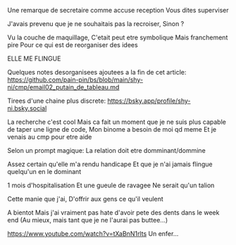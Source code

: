 Une remarque de secretaire comme accuse reception
Vous dites superviser

J'avais prevenu que je ne souhaitais pas la recroiser,
Sinon ?

Vu la couche de maquillage,
C'etait peut etre symbolique
Mais franchement pire
Pour ce qui est de reorganiser des idees

ELLE ME FLINGUE

Quelques notes desorganisees ajoutees a la fin de cet article:
https://github.com/pain-pin/bs/blob/main/shy-ni/cmp/email02_putain_de_tableau.md

Tirees d'une chaine plus discrete:
https://bsky.app/profile/shy-ni.bsky.social

La recherche c'est cool
Mais ca fait un moment que je ne suis plus capable de taper une ligne de code,
Mon binome a besoin de moi qd meme
Et je venais au cmp pour etre aide

Selon un prompt magique:
La relation doit etre domminant/dommine

Assez certain qu'elle m'a rendu handicape
Et que je n'ai jamais flingue quelqu'un en le dominant

1 mois d'hospitalisation
Et une gueule de ravagee
Ne serait qu'un talion

Cette manie que j'ai,
D'offrir aux gens ce qu'il veulent

A bientot
Mais j'ai vraiment pas hate d'avoir pete des dents dans le week end
(Au mieux, mais tant que je ne l'aurai pas buttee...)

https://www.youtube.com/watch?v=tXaBnN1rlts
Un enfer...
